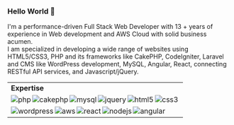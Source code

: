 ### Hello World 👋
I'm a performance-driven Full Stack Web Developer with 13 + years of experience in Web development and AWS Cloud with solid business acumen. 
<br>
I am specialized in developing a wide range of websites using HTML5/CSS3, PHP and its frameworks like CakePHP, CodeIgniter, Laravel and CMS like WordPress development, MySQL, Angular, React, connecting RESTful API services, and Javascript/jQuery.
<table>
<tr>
<td>
  <strong>Expertise</strong>
</td>
</tr>
<tr style="border:0px">
<td>
<img align="left" alt="php" src="https://img.shields.io/badge/php-blue?&style=for-the-badge&logo=php&logoColor=white" />
<img align="left" alt="cakephp" src="https://img.shields.io/badge/CakePhp-red?logo=cakephp&logoColor=white&style=for-the-badge" />
<img align="left" alt="mysql" src="https://img.shields.io/badge/MySQL-orange?&style=for-the-badge&logo=mysql&logoColor=white" />
<img align="left" alt="jquery" src="https://img.shields.io/badge/jQuery-blue?&style=for-the-badge&logo=jQuery&logoColor=white" />
<img align="left" alt="html5" src="https://img.shields.io/badge/HTML5-orange?&style=for-the-badge&logo=html5&logoColor=white" />
<img align="left" alt="css3" src="https://img.shields.io/badge/CSS3-blue?&style=for-the-badge&logo=css3&logoColor=white" />
</td>
</tr>
<tr>
<td>
<img align="left" alt="wordpress" src="https://img.shields.io/badge/wordpress-blue?&style=for-the-badge&logo=wordpress&logoColor=white" />
<img align="left" alt="aws" src="https://img.shields.io/badge/Amazon%20AWS-orange?logo=amazon-aws&logoColor=white&style=for-the-badge" />
<img align="left" alt="react" src="https://img.shields.io/badge/react%20-%2320232a.svg?&style=for-the-badge&logo=react&logoColor=%2361DAFB" />
<img align="left" alt="nodejs" src="https://img.shields.io/badge/node.js%20-%2343853D.svg?&style=for-the-badge&logo=node.js&logoColor=white" />
<img align="left" alt="angular" src="https://img.shields.io/badge/Angular-red?logo=angular&logoColor=white&style=for-the-badge" />
</td>
</tr>
</table>
